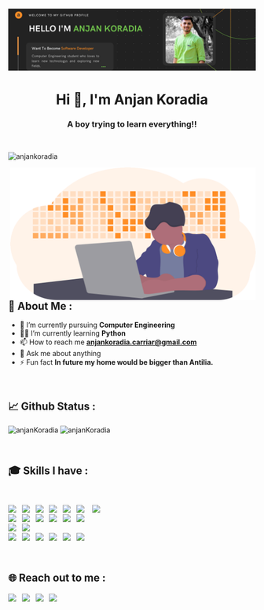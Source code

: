 [![Anjan Koradia](https://github.com/anjanKoradia/anjanKoradia/blob/master/assets/Banner.png)](https://github.com/anjanKoradia)

<h1 align="center">Hi 👋, I'm Anjan Koradia</h1>
<h3 align="center">A boy trying to learn everything!!</h3>

<br />

<p align="left"> <img src="https://komarev.com/ghpvc/?username=anjanKoradia&label=PROFILE%20VIEWS&color=73C84E&style=flat" alt="anjankoradia" /></p>
<img align="right" alt="Coding" width="500" src="https://github.com/anjanKoradia/anjanKoradia/blob/master/assets/hero.png">

## :bust_in_silhouette: About Me :

- 🔭 I’m currently pursuing **Computer Engineering**
- 👨‍💻 I’m currently learning **Python**
- 📫 How to reach me **anjankoradia.carriar@gmail.com**
- 💬 Ask me about anything
- ⚡ Fun fact **In future my home would be bigger than Antilia.**

<br />

## :chart_with_upwards_trend: Github Status :

<p align="left">
<!--   <img align="center" src="https://github-readme-stats.vercel.app/api?username=anjanKoradia&count_private=true&theme=flag-india&show_icons=true&locale=en&layout=compact" alt="anjanKoradia" /> -->
  <img align="center" src="https://github-readme-streak-stats.herokuapp.com/?user=anjanKoradia" alt="anjanKoradia" />
  <img align="center" src="https://github-readme-stats.vercel.app/api/top-langs/?username=anjanKoradia&layout=compact&theme=flag-india&langs_count=8" alt="anjanKoradia" />
</p>

<br />

## :mortar_board: Skills I have :

<br>
<p align="left">
  <img src="https://img.shields.io/badge/java-%23007396.svg?&style=for-the-badge&logo=java&logoColor=white"/>&nbsp;&nbsp;
  <img src="https://img.shields.io/badge/Python-FFD43B?style=for-the-badge&logo=python&logoColor=#3776AB"/>&nbsp;&nbsp;
  <img src="https://img.shields.io/badge/javascript%20-%23323330.svg?&style=for-the-badge&logo=javascript&logoColor=%23F7DF1E"/>&nbsp;&nbsp;
  <img src="https://img.shields.io/badge/Node.js-339933?style=for-the-badge&logo=nodedotjs&logoColor=white"/>&nbsp;&nbsp;
  <img src="https://img.shields.io/badge/c%20-%2300599C.svg?&style=for-the-badge&logo=c&logoColor=white"/>&nbsp;&nbsp;
  <img src="https://img.shields.io/badge/html5%20-%23E34F26.svg?&style=for-the-badge&logo=html5&logoColor=white"/> &nbsp;&nbsp;
  <img src="https://img.shields.io/badge/css3%20-%231572B6.svg?&style=for-the-badge&logo=css3&logoColor=white"/><br />
  <img src="https://img.shields.io/badge/react%20-%2320232a.svg?&style=for-the-badge&logo=react&logoColor=%2361DAFB"/>&nbsp;&nbsp;
  <img src="https://img.shields.io/badge/bootstrap%20-%23563D7C.svg?&style=for-the-badge&logo=bootstrap&logoColor=white"/>&nbsp;&nbsp;
  <img src="https://img.shields.io/badge/jquery%20-%230769AD.svg?&style=for-the-badge&logo=jquery&logoColor=white"/>&nbsp;&nbsp;
  <img src="https://img.shields.io/badge/Express.js-000000?style=for-the-badge&logo=express&logoColor=white"/>&nbsp;&nbsp;
  <img src="https://img.shields.io/badge/Sass-CC6699?style=for-the-badge&logo=sass&logoColor=white"/>&nbsp;&nbsp;
  <img src="https://img.shields.io/badge/markdown-%23000000.svg?&style=for-the-badge&logo=markdown&logoColor=white"/><br />
  <img src="https://img.shields.io/badge/mysql-%234479A1.svg?&style=for-the-badge&logo=mysql&logoColor=white"/>&nbsp;&nbsp;
  <img src ="https://img.shields.io/badge/MongoDB-%2347A248.svg?&style=for-the-badge&logo=mongodb&logoColor=white"/><br />
  <img src="https://img.shields.io/badge/Git%20-%23F05033.svg?&style=for-the-badge&logo=Git&logoColor=white"/>&nbsp;&nbsp;
  <img src="https://img.shields.io/badge/github%20-%23121011.svg?&style=for-the-badge&logo=github&logoColor=white"/>&nbsp;&nbsp;
  <img src="https://img.shields.io/badge/Canva%20-00C4CC.svg?&style=for-the-badge&logo=Canva&logoColor=white"/>&nbsp;&nbsp;
  <img src="https://img.shields.io/badge/Adobe%20XD-470137?style=for-the-badge&logo=Adobe%20XD&logoColor=#FF61F6"/>&nbsp;&nbsp;
  <img src="https://img.shields.io/badge/visual studio code%20-%23007ACC.svg?&style=for-the-badge&logo=Visual-Studio-Code&logoColor=white"/>&nbsp;&nbsp;
  <img src="https://img.shields.io/badge/Intellij IDEA%20-000000.svg?&style=for-the-badge&logo=Intellij-IDEA&logoColor=white"/>
</p>

<br />

## :globe_with_meridians: Reach out to me :

<p align="left">
<a href="https://auth.geeksforgeeks.org/user/anjankoradia2101/profile"><img align="center" src="https://img.shields.io/badge/Geeks for Geeks-0F9D58?style=for-the-badge&logo=geeksforgeeks&logoColor=white"/></a>&nbsp;&nbsp;
<a href="https://www.hackerrank.com/anjankoradia2101"><img align="center" src="https://img.shields.io/badge/Hacker Rank-2EC866?style=for-the-badge&logo=hackerrank&logoColor=white"/></a>&nbsp;&nbsp;
<a href="https://stackoverflow.com/users/story/14923494"><img align="center" src="https://img.shields.io/badge/Stack Overflow-FE7A16?style=for-the-badge&logo=stackoverflow&logoColor=white"/></a>&nbsp;&nbsp;
<a href="https://www.instagram.com/__.anjan.__21/"><img align="center" src="https://img.shields.io/badge/Instagram-E4405F?style=for-the-badge&logo=instagram&logoColor=white" /></a>&nbsp;&nbsp;

</p>
